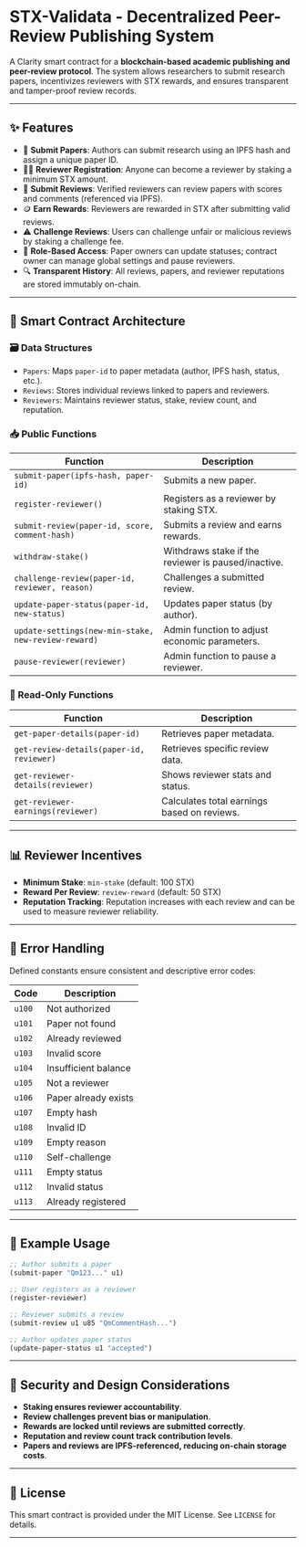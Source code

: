 
# STX-Validata - Decentralized Peer-Review Publishing System

A Clarity smart contract for a **blockchain-based academic publishing and peer-review protocol**. The system allows researchers to submit research papers, incentivizes reviewers with STX rewards, and ensures transparent and tamper-proof review records.

---

## ✨ Features

* 📝 **Submit Papers**: Authors can submit research using an IPFS hash and assign a unique paper ID.
* 👩‍⚖️ **Reviewer Registration**: Anyone can become a reviewer by staking a minimum STX amount.
* 🧪 **Submit Reviews**: Verified reviewers can review papers with scores and comments (referenced via IPFS).
* 🪙 **Earn Rewards**: Reviewers are rewarded in STX after submitting valid reviews.
* ⚠️ **Challenge Reviews**: Users can challenge unfair or malicious reviews by staking a challenge fee.
* 🔐 **Role-Based Access**: Paper owners can update statuses; contract owner can manage global settings and pause reviewers.
* 🔍 **Transparent History**: All reviews, papers, and reviewer reputations are stored immutably on-chain.

---

## 🔧 Smart Contract Architecture

### 🗃 Data Structures

* `Papers`: Maps `paper-id` to paper metadata (author, IPFS hash, status, etc.).
* `Reviews`: Stores individual reviews linked to papers and reviewers.
* `Reviewers`: Maintains reviewer status, stake, review count, and reputation.

### 📥 Public Functions

| Function                                            | Description                                         |
| --------------------------------------------------- | --------------------------------------------------- |
| `submit-paper(ipfs-hash, paper-id)`                 | Submits a new paper.                                |
| `register-reviewer()`                               | Registers as a reviewer by staking STX.             |
| `submit-review(paper-id, score, comment-hash)`      | Submits a review and earns rewards.                 |
| `withdraw-stake()`                                  | Withdraws stake if the reviewer is paused/inactive. |
| `challenge-review(paper-id, reviewer, reason)`      | Challenges a submitted review.                      |
| `update-paper-status(paper-id, new-status)`         | Updates paper status (by author).                   |
| `update-settings(new-min-stake, new-review-reward)` | Admin function to adjust economic parameters.       |
| `pause-reviewer(reviewer)`                          | Admin function to pause a reviewer.                 |

### 📖 Read-Only Functions

| Function                                 | Description                                 |
| ---------------------------------------- | ------------------------------------------- |
| `get-paper-details(paper-id)`            | Retrieves paper metadata.                   |
| `get-review-details(paper-id, reviewer)` | Retrieves specific review data.             |
| `get-reviewer-details(reviewer)`         | Shows reviewer stats and status.            |
| `get-reviewer-earnings(reviewer)`        | Calculates total earnings based on reviews. |

---

## 📊 Reviewer Incentives

* **Minimum Stake**: `min-stake` (default: 100 STX)
* **Reward Per Review**: `review-reward` (default: 50 STX)
* **Reputation Tracking**: Reputation increases with each review and can be used to measure reviewer reliability.

---

## 🔐 Error Handling

Defined constants ensure consistent and descriptive error codes:

| Code   | Description          |
| ------ | -------------------- |
| `u100` | Not authorized       |
| `u101` | Paper not found      |
| `u102` | Already reviewed     |
| `u103` | Invalid score        |
| `u104` | Insufficient balance |
| `u105` | Not a reviewer       |
| `u106` | Paper already exists |
| `u107` | Empty hash           |
| `u108` | Invalid ID           |
| `u109` | Empty reason         |
| `u110` | Self-challenge       |
| `u111` | Empty status         |
| `u112` | Invalid status       |
| `u113` | Already registered   |

---

## 🧪 Example Usage

```lisp
;; Author submits a paper
(submit-paper "Qm123..." u1)

;; User registers as a reviewer
(register-reviewer)

;; Reviewer submits a review
(submit-review u1 u85 "QmCommentHash...")

;; Author updates paper status
(update-paper-status u1 "accepted")
```

---

## 🚨 Security and Design Considerations

* **Staking ensures reviewer accountability**.
* **Review challenges prevent bias or manipulation**.
* **Rewards are locked until reviews are submitted correctly**.
* **Reputation and review count track contribution levels**.
* **Papers and reviews are IPFS-referenced, reducing on-chain storage costs**.

---

## 🧾 License

This smart contract is provided under the MIT License. See `LICENSE` for details.

---
